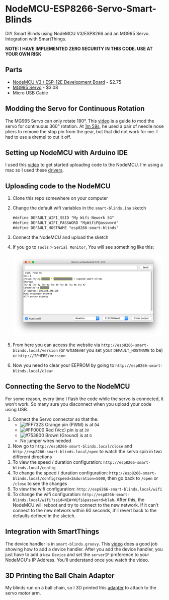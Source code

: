 
# NodeMCU-ESP8266-Servo-Smart-Blinds
DIY Smart Blinds using NodeMCU V3/ESP8266 and an MG995 Servo. Integration with SmartThings.

**NOTE: I HAVE IMPLEMENTED ZERO SECURITY IN THIS CODE. USE AT YOUR OWN RISK**

## Parts

 - [NodeMCU V3 / ESP-12E Development Board](https://www.aliexpress.com/item/ESP8266-CH340G-CH340-G-NodeMcu-V3-Lua-Wireless-WIFI-Module-Connector-Development-Board-Based-ESP-12E/32800966224.html) - $2.75
 - [MG995 Servo](https://www.aliexpress.com/item/Free-shipping-1pcs-lot-MG995-55g-servos-Digital-Metal-Gear-rc-car-robot-Servo-MG945-MG946R/32270781027.html) - $3.08
 - Micro USB Cable

## Modding the Servo for Continuous Rotation

The MG995 Servo can only rotate 180°. This [video](https://youtu.be/8bcYB-0bctE?t=1m14s) is a guide to mod the servo for continuous 360° rotation. At [1m 59s](https://youtu.be/8bcYB-0bctE?t=1m59s), he used a pair of needle nose pliers to remove the stop pin from the gear, but that did not work for me. I had to use a dremel to cut it off.

## Setting up NodeMCU with Arduino IDE

I used this [video](https://www.youtube.com/watch?v=NEo1WsT5T7s) to get started uploading code to the NodeMCU. I'm using a mac so I used these [drivers](https://github.com/MPParsley/ch340g-ch34g-ch34x-mac-os-x-driver).

## Uploading code to the NodeMCU

 1. Clone this repo somewhere on your computer
 2. Change the default wifi variables in the `smart-blinds.ino` sketch
	 ```
	#define DEFAULT_WIFI_SSID "My Wifi Nework 5G"
	#define DEFAULT_WIFI_PASSWORD "MyWifiP@assword"
	#define DEFAULT_HOSTNAME "esp8266-smart-blinds"
	```
3. Connect the NodeMCU and upload the sketch
4. If you go to `Tools` > `Serial Monitor`, You will see something like this:
	
	![Serial Monitor](img/serial-monitor.png)
5. From here you can access the website via `http://esp8266-smart-blinds.local/version` (or whatever you set your `DEFAULT_HOSTNAME` to be) or `http://IPHERE/version`
6. Now you need to clear your EEPROM by going to `http://esp8266-smart-blinds.local/clear`

## Connecting the Servo to the NodeMCU

For some reason, every time I flash the code while the servo is connected, it won't work. So many sure you disconnect when you upload your code using USB.

1. Connect the Servo connector so that the:
	- ![#FF7323](https://placehold.it/15/FF7323/000000?text=+) Orange pin (PWM) is at `D4`
	- ![#FF0000](https://placehold.it/15/FF0000/000000?text=+) Red (Vcc) pin is at `3V`
	- ![#753800](https://placehold.it/15/753800/000000?text=+) Brown (Ground) is at `G`
	- No jumper wires needed
2. Now go to `http://esp8266-smart-blinds.local/close` and `http://esp8266-smart-blinds.local/open` to watch the servo spin in two different directions
3. To view the speed / duration configuration: `http://esp8266-smart-blinds.local/config`
4. To change the speed / duration configuration: `http://esp8266-smart-blinds.local/config?speed=2&duration=5000`, then go back to `/open` or `/close` to see the changes
5. To view the wifi configuration: `http://esp8266-smart-blinds.local/wifi`
6. To change the wifi configuration: `http://esp8266-smart-blinds.local/wifi?ssid=NEW+Wifi&password=blah`. After this, the NodeMCU will reboot and try to connect to the new network. If it can't connect to the new network within 60 seconds, it'll revert back to the defaults defined in the sketch.

## Integration with SmartThings

The device handler is in `smart-blinds.groovy`. This [video](https://youtu.be/zNNGy9xhl34?t=13m51s) does a good job showing how to add a device handler. After you add the device handler, you just have to add a `New Device` and set the `serverIP` preference to your NodeMCU's IP Address. You'll understand once you watch the video.

## 3D Printing the Ball Chain Adapter

My blinds run on a ball chain, so I 3D printed this [adapter](https://www.thingiverse.com/thing:2850794) to attach to the servo motor arm.
